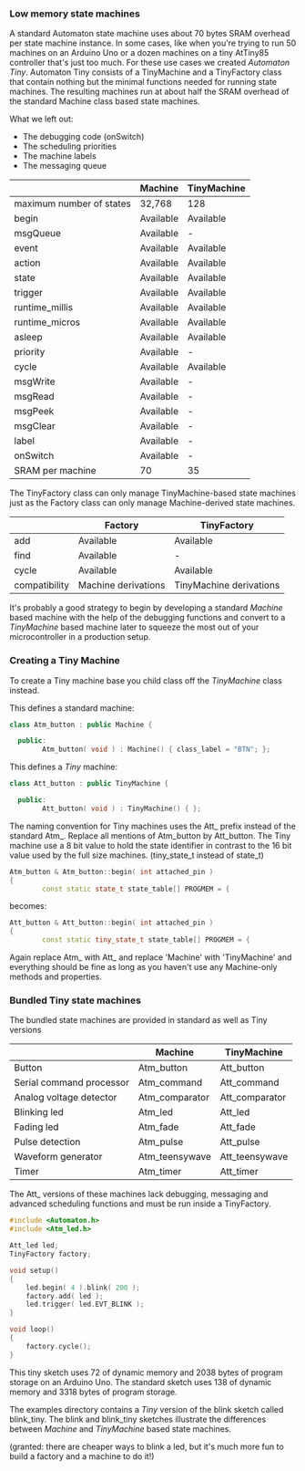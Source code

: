 ### Low memory state machines ###

A standard Automaton state machine uses about 70 bytes SRAM overhead per state machine instance. In some cases, like when you're trying to run 50 machines on an Arduino Uno or a dozen machines on a tiny AtTiny85 controller that's just too much. For these use cases we created *Automaton Tiny*. Automaton Tiny consists of a TinyMachine and a TinyFactory class that contain nothing but the minimal functions needed for running state machines. The resulting machines run at about half the SRAM overhead of the standard Machine class based state machines.

What we left out:

- The debugging code (onSwitch)
- The scheduling priorities
- The machine labels
- The messaging queue

&nbsp; | Machine | TinyMachine
------------ | ------------- | ---------
maximum number of states | 32,768 | 128
begin | Available | Available
msgQueue | Available | -
event | Available | Available 
action | Available | Available
state | Available | Available
trigger | Available | Available
runtime_millis | Available | Available
runtime_micros | Available | Available
asleep | Available | Available
priority | Available | -
cycle | Available | Available
msgWrite | Available | -
msgRead | Available | -
msgPeek | Available | -
msgClear | Available | -
label | Available | -
onSwitch | Available | -
SRAM per machine | 70 | 35

The TinyFactory class can only manage TinyMachine-based state machines just as the Factory class can only manage Machine-derived state machines.

&nbsp; | Factory | TinyFactory
------------ | ------------- | ---------
add | Available | Available
find | Available | -
cycle | Available | Available 
compatibility | Machine derivations | TinyMachine derivations

It's probably a good strategy to begin by developing a standard *Machine* based machine with the help of the debugging functions and convert to a *TinyMachine* based machine later to squeeze the most out of your microcontroller in a production setup.

### Creating a Tiny Machine ###

To create a Tiny machine base you child class off the *TinyMachine* class instead.

This defines a standard machine:

```c++
class Atm_button : public Machine {

  public:
        Atm_button( void ) : Machine() { class_label = "BTN"; };
```

This defines a *Tiny* machine:

```c++
class Att_button : public TinyMachine {

  public:
        Att_button( void ) : TinyMachine() { };
```

The naming convention for Tiny machines uses the Att_ prefix instead of the standard Atm_. Replace all mentions of Atm_button by Att_button. The Tiny machine use a 8 bit value to hold the state identifier in contrast to the 16 bit value used by the full size machines. (tiny_state_t instead of state_t)

```c++
Atm_button & Atm_button::begin( int attached_pin )
{
        const static state_t state_table[] PROGMEM = {
```

becomes:


```c++
Att_button & Att_button::begin( int attached_pin )
{
        const static tiny_state_t state_table[] PROGMEM = {
```

Again replace Atm_ with Att_ and replace 'Machine' with 'TinyMachine' and everything should be fine as long as you haven't use any Machine-only methods and properties.

### Bundled Tiny state machines ###

The bundled state machines are provided in standard as well as Tiny versions

&nbsp; | Machine | TinyMachine
------------ | ------------- | ---------
Button | Atm_button | Att_button
Serial command processor | Atm_command | Att_command
Analog voltage detector | Atm_comparator | Att_comparator
Blinking led | Atm_led | Att_led
Fading led | Atm_fade | Att_fade
Pulse detection | Atm_pulse | Att_pulse
Waveform generator | Atm_teensywave | Att_teensywave
Timer | Atm_timer | Att_timer

The Att_ versions of these machines lack debugging, messaging and advanced scheduling functions and must be run inside a TinyFactory.

```c++
#include <Automaton.h>
#include <Atm_led.h>

Att_led led;
TinyFactory factory;

void setup() 
{
    led.begin( 4 ).blink( 200 );
    factory.add( led );
    led.trigger( led.EVT_BLINK );
}

void loop() 
{
    factory.cycle();
}
```

This tiny sketch uses 72 of dynamic memory and 2038 bytes of program storage on an Arduino Uno.
The standard sketch uses 138 of dynamic memory and 3318 bytes of program storage.

The examples directory contains a *Tiny* version of the blink sketch called blink_tiny. The blink and blink_tiny sketches illustrate the differences between *Machine* and *TinyMachine* based state machines.

(granted: there are cheaper ways to blink a led, but it's much more fun to build a factory and a machine to do it!)
